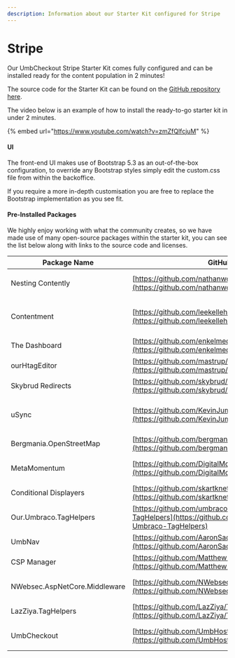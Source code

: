 ```yaml
---
description: Information about our Starter Kit configured for Stripe
---
```


# Stripe

Our UmbCheckout Stripe Starter Kit comes fully configured and can be installed ready for the content population in 2 minutes!

The source code for the Starter Kit can be found on the [GitHub repository here](https://github.com/UmbHost/UmbCheckout.StarterKit).

The video below is an example of how to install the ready-to-go starter kit in under 2 minutes.

{% embed url="https://www.youtube.com/watch?v=zmZfQlfcjuM" %}

#### UI

The front-end UI makes use of Bootstrap 5.3 as an out-of-the-box configuration, to override any Bootstrap styles simply edit the custom.css file from within the backoffice.

If you require a more in-depth customisation you are free to replace the Bootstrap implementation as you see fit.

#### Pre-Installed Packages

We highly enjoy working with what the community creates, so we have made use of many open-source packages within the starter kit, you can see the list below along with links to the source code and licenses.

| Package Name                  | GitHub Repository                                                                                                            | Marketplace URL                                                                                                                                        | License                                                                                               |
| ----------------------------- | ---------------------------------------------------------------------------------------------------------------------------- | ------------------------------------------------------------------------------------------------------------------------------------------------------ | ----------------------------------------------------------------------------------------------------- |
| Nesting Contently             | [https://github.com/nathanwoulfe/NestingContently/tree/v4/dev](https://github.com/nathanwoulfe/NestingContently/tree/v4/dev) | [https://marketplace.umbraco.com/package/nestingcontently.umbraco](https://marketplace.umbraco.com/package/nestingcontently.umbraco)                   | Unknown / Contact Author                                                                              |
| Contentment                   | [https://github.com/leekelleher/umbraco-contentment](https://github.com/leekelleher/umbraco-contentment)                     | [https://marketplace.umbraco.com/package/umbraco.community.contentment](https://marketplace.umbraco.com/package/umbraco.community.contentment)         | [Mozilla Public License 2.0](https://github.com/leekelleher/umbraco-contentment/blob/develop/LICENSE) |
| The Dashboard                 | [https://github.com/enkelmedia/TheDashboard](https://github.com/enkelmedia/TheDashboard)                                     | [https://marketplace.umbraco.com/package/our.umbraco.thedashboard](https://marketplace.umbraco.com/package/our.umbraco.thedashboard)                   | [MIT](https://github.com/enkelmedia/TheDashboard/blob/v11/dev/LICENSE)                                |
| ourHtagEditor                 | [https://github.com/mastrup/ourHtagEditor](https://github.com/mastrup/ourHtagEditor)                                         | [https://marketplace.umbraco.com/package/ourhtageditor](https://marketplace.umbraco.com/package/ourhtageditor)                                         | [MIT](https://github.com/mastrup/ourHtagEditor/blob/main/LICENSE)                                     |
| Skybrud Redirects             | [https://github.com/skybrud/Skybrud.Umbraco.Redirects](https://github.com/skybrud/Skybrud.Umbraco.Redirects)                 | [https://marketplace.umbraco.com/package/skybrud.umbraco.redirects](https://marketplace.umbraco.com/package/skybrud.umbraco.redirects)                 | [MIT](https://github.com/skybrud/Skybrud.Umbraco.Redirects/blob/v4/main/LICENSE.md)                   |
| uSync                         | [https://github.com/KevinJump/uSync](https://github.com/KevinJump/uSync)                                                     | [https://marketplace.umbraco.com/package/usync](https://marketplace.umbraco.com/package/usync)                                                         | [Mozilla Public License 2.0](https://github.com/KevinJump/uSync/blob/v12/main/LICENSE)                |
| Bergmania.OpenStreetMap       | [https://github.com/bergmania/Bergmania.OpenStreetMap](https://github.com/bergmania/Bergmania.OpenStreetMap)                 | [https://marketplace.umbraco.com/package/bergmania.openstreetmap](https://marketplace.umbraco.com/package/bergmania.openstreetmap)                     | [MIT](https://github.com/bergmania/Bergmania.OpenStreetMap/blob/main/LICENSE)                         |
| MetaMomentum                  | [https://github.com/DigitalMomentum/MetaMomentum](https://github.com/DigitalMomentum/MetaMomentum)                           | [https://marketplace.umbraco.com/package/metamomentum](https://marketplace.umbraco.com/package/metamomentum)                                           | Unknown / Contact Author                                                                              |
| Conditional Displayers        | [https://github.com/skartknet/ConditionalDisplayers](https://github.com/skartknet/ConditionalDisplayers)                     | [https://marketplace.umbraco.com/package/our.umbraco.conditionaldisplayers](https://marketplace.umbraco.com/package/our.umbraco.conditionaldisplayers) | [MIT](https://github.com/skartknet/ConditionalDisplayers/blob/master/LICENSE)                         |
| Our.Umbraco.TagHelpers        | [https://github.com/umbraco-community/Our-Umbraco-TagHelpers](https://github.com/umbraco-community/Our-Umbraco-TagHelpers)   | [https://marketplace.umbraco.com/package/our.umbraco.taghelpers](https://marketplace.umbraco.com/package/our.umbraco.taghelpers)                       | [MIT](https://github.com/umbraco-community/Our-Umbraco-TagHelpers/blob/main/LICENSE)                  |
| UmbNav                        | [https://github.com/AaronSadlerUK/Our.Umbraco.UmbNav](https://github.com/AaronSadlerUK/Our.Umbraco.UmbNav)                   | [https://marketplace.umbraco.com/package/our.umbraco.umbnav.web](https://marketplace.umbraco.com/package/our.umbraco.umbnav.web)                       | [MIT](https://github.com/AaronSadlerUK/Our.Umbraco.UmbNav/blob/develop/LICENSE)                       |
| CSP Manager                   | [https://github.com/Matthew-Wise/Umbraco-CSP-manager](https://github.com/Matthew-Wise/Umbraco-CSP-manager)                   |                                                                                                                                                        | [MIT](https://github.com/Matthew-Wise/Umbraco-CSP-manager/blob/main/LICENSE)                          |
| NWebsec.AspNetCore.Middleware | [https://github.com/NWebsec/NWebsec](https://github.com/NWebsec/NWebsec)                                                     |                                                                                                                                                        | [BSD-3-Clause license](https://github.com/NWebsec/NWebsec/blob/dev/LICENSE)                           |
| LazZiya.TagHelpers            | [https://github.com/LazZiya/TagHelpers](https://github.com/LazZiya/TagHelpers)                                               |                                                                                                                                                        | [MIT](https://github.com/LazZiya/TagHelpers/blob/master/LICENSE)                                      |
| UmbCheckout                   | [https://github.com/UmbHost/UmbCheckout](https://github.com/UmbHost/UmbCheckout)                                             |                                                                                                                                                        | [Apache License 2.0](https://github.com/UmbHost/UmbCheckout/blob/develop/LICENSE)                     |
